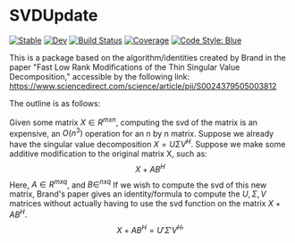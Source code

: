 # SVDUpdate

[![Stable](https://img.shields.io/badge/docs-stable-blue.svg)](https://eewing1.github.io/SVDUpdate.jl/stable/)
[![Dev](https://img.shields.io/badge/docs-dev-blue.svg)](https://eewing1.github.io/SVDUpdate.jl/dev/)
[![Build Status](https://github.com/eewing1/SVDUpdate.jl/actions/workflows/CI.yml/badge.svg?branch=main)](https://github.com/eewing1/SVDUpdate.jl/actions/workflows/CI.yml?query=branch%3Amain)
[![Coverage](https://codecov.io/gh/eewing1/SVDUpdate.jl/branch/main/graph/badge.svg)](https://codecov.io/gh/eewing1/SVDUpdate.jl)
[![Code Style: Blue](https://img.shields.io/badge/code%20style-blue-4495d1.svg)](https://github.com/invenia/BlueStyle)


This is a package based on the algorithm/identities created by Brand in the paper "Fast Low Rank Modifications of the Thin Singular Value Decomposition," accessible by the following link:
https://www.sciencedirect.com/science/article/pii/S0024379505003812

The outline is as follows:

Given some matrix $X\in R^{mxn}$, computing the svd of the matrix is an expensive, an $O(n^3)$ operation for an n by n matrix. Suppose we already have the singular value decomposition $X=U\Sigma V^{H}$. Suppose we make some additive modification to the original matrix X, such as:
$$X+AB^{H}$$
Here, $A\in R^{mxq}$, and $B\in^{nxq}$
If we wish to compute the svd of this new matrix, Brand's paper gives an identity/formula to compute the $U,\Sigma, V$ matrices without actually having to use the svd function on the matrix $X+AB^H$.
$$X+AB^H=U'\Sigma' V^{H}'$$
